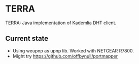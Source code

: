 # TERRA
TERRA: Java implementation of Kademlia DHT client.

## Current state
+ Using weupnp as upnp lib. Worked with NETGEAR R7800.
+ Might try https://github.com/offbynull/portmapper
